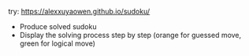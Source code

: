 try: https://alexxuyaowen.github.io/sudoku/

- Produce solved sudoku
- Display the solving process step by step (orange for guessed move, green for logical move)
